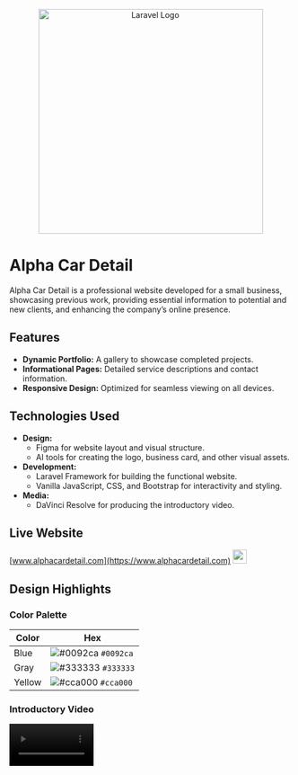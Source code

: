 <p align="center">
  <a href="https://laravel.com" target="_blank">
    <img src="https://raw.githubusercontent.com/laravel/art/master/logo-lockup/5%20SVG/2%20CMYK/1%20Full%20Color/laravel-logolockup-cmyk-red.svg" width="400" alt="Laravel Logo">
  </a>
</p>

# Alpha Car Detail

Alpha Car Detail is a professional website developed for a small business, showcasing previous work, providing essential information to potential and new clients, and enhancing the company’s online presence.

## Features
- **Dynamic Portfolio:** A gallery to showcase completed projects.
- **Informational Pages:** Detailed service descriptions and contact information.
- **Responsive Design:** Optimized for seamless viewing on all devices.

## Technologies Used
- **Design:**
  - Figma for website layout and visual structure.
  - AI tools for creating the logo, business card, and other visual assets.
- **Development:**
  - Laravel Framework for building the functional website.
  - Vanilla JavaScript, CSS, and Bootstrap for interactivity and styling.
- **Media:**
  - DaVinci Resolve for producing the introductory video.

## Live Website
[www.alphacardetail.com](https://www.alphacardetail.com) <img src="https://www.alphacardetail.com/assets/favicon.ico" width="25">

## Design Highlights
### Color Palette
| Color             | Hex                                                                |
| ----------------- | ------------------------------------------------------------------ |
| Blue              | ![#0092ca](https://placehold.co/15x15/0092ca/0092ca.png) `#0092ca` |
| Gray              | ![#333333](https://placehold.co/15x15/333333/333333.png) `#333333` |
| Yellow            | ![#cca000](https://placehold.co/15x15/cca000/cca000.png) `#cca000` |



### Introductory Video
<video src='https://user-images.githubusercontent.com/108269074/199004396-14b234ad-ae86-4da1-8faa-ce977fd12fab.mov' width=150/>

## Author
**Mehmed Selimovic**  
[LinkedIn Profile](https://www.linkedin.com/in/me%C5%A1a-selimovic-18b189251/)

---
Thank you for visiting Alpha Car Detail! For any inquiries, feel free to reach out via the website’s contact form or connect on LinkedIn.

